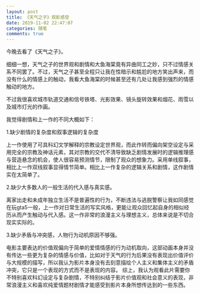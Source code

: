 ```yaml
---
layout: post
title: 《天气之子》观影感受
date: 2019-11-02 22:47:07
categories: 随笔
comments: true
---
```


今晚去看了《天气之子》。

细细一想，天气之子的世界观和剧情和大鱼海棠竟有异曲同工之妙，只不过情感关系不同罢了。不过，天气之子甚至全程只让我在性暗示和尴尬的地方笑出声来，而没有什么的情感上的触动，我看大鱼海棠的时候甚至还有几处让我感到强烈的情感触动的地方。

不过我很喜欢城市轨道交通和信号铁塔、光影效果、镜头旋转效果和烟花、雨雪以及城市灯光的作画。

我觉得剧情和上一作的不同大概如下：

1.缺少剧情的复杂度和叙事逻辑的复杂度

上一作使用了可具科幻文学解释的宗教设定世界观，而此作转而偏向架空设定与采用完全的宗教及神话元素，其对宗教的交代不清导致缺乏剧情发展时的逻辑推理感与营造悬念的机会，使人很容易预测情节，限制了观众的想象力。采用单线叙事，相比上一作双线叙事显得情节简单。相比上一作复杂的逻辑关系和剧情，这作剧情实在太简单了。

2.缺少大多数人的一般生活的代入感与真实感。

离家出走和未成年独立生活不是普遍性的行为，不断违法与逃脱警察让我如同感觉在玩gta5一般，上一作对日常生活的写实风格，更能让观众回忆起自身的相似经历从而产生触动与代入感。这一作非常的浪漫主义与理想主义，总体来说是不切合现实实际的。

3.缺少矛盾与冲突感，人物行为动机原因不够强。

电影主要表达的价值观偏向于简单的爱情情感的行为动机取向，这部动画本身并没有传达一些更为复杂的情感与价值，比如对于天气的行为后果没有表现出价值评价与大规模的描写，所以我认为影片本身没有去刻意描绘个人主义和集体主义的矛盾冲突，它只是一个表现的方式而不是表现的内容。
综上，我认为观看此片需要你不特别喜欢科幻设定与复杂剧情，不特别纠结于影片价值观和社会意义的表现，非常浪漫主义和喜欢纯爱情题材剧情才能感受到影片本身所想传达到的一些东西。